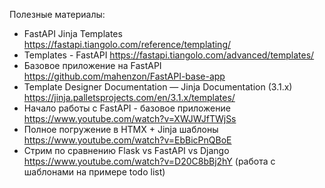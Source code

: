 Полезные материалы:
- FastAPI Jinja Templates https://fastapi.tiangolo.com/reference/templating/
- Templates - FastAPI https://fastapi.tiangolo.com/advanced/templates/
- Базовое приложение на FastAPI https://github.com/mahenzon/FastAPI-base-app
- Template Designer Documentation — Jinja Documentation (3.1.x) https://jinja.palletsprojects.com/en/3.1.x/templates/
- Начало работы с FastAPI - базовое приложение https://www.youtube.com/watch?v=XWJWJfTWjSs
- Полное погружение в HTMX + Jinja шаблоны https://www.youtube.com/watch?v=EbBicPnQBoE 
- Стрим по сравнению Flask vs FastAPI vs Django https://www.youtube.com/watch?v=D20C8bBj2hY (работа с шаблонами на примере todo list)
